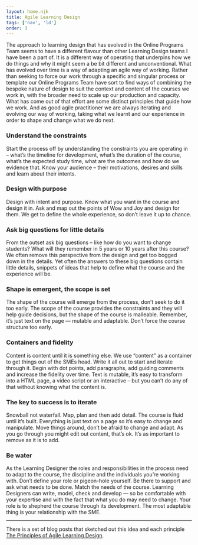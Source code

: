 ```yaml
---
layout: home.njk
title: Agile Learning Design
tags: ['nav', 'ld']
order: 3
---
```

The approach to learning design that has evolved in the Online Programs Team seems to have a different flavour than other Learning Design teams I have been a part of. It is a different way of operating that underpins how we do things and why it might seem a be bit different and unconventional. What has evolved over time is a way of adapting an agile way of working. Rather than seeking to force our work through a specific and singular process or template our Online Programs Team have sort to find ways of combining the bespoke nature of design to suit the context and content of the courses we work in, with the broader need to scale up our production and capacity. What has come out of that effort are some distinct principles that guide how we work. And as good agile practitioner we are always iterating and evolving our way of working, taking what we learnt and our experience in order to shape and change what we do next. 

### Understand the constraints
Start the process off by understanding the constraints you are operating in – what’s the timeline for development, what’s the duration of the course, what’s the expected study time, what are the outcomes and how do we evidence that. Know your audience – their motivations, desires and skills and learn about their intents.

### Design with purpose
Design with intent and purpose. Know what you want in the course and design it in. Ask and map out the points of Wow and Joy and design for them. We get to define the whole experience, so don’t leave it up to chance.

### Ask big questions for little details
From the outset ask big questions – like how do you want to change students? What will they remember in 5 years or 10 years after this course? We often remove this perspective from the design and get too bogged down in the details. Yet often the answers to these big questions contain little details, snippets of ideas that help to define what the course and the experience will be.

### Shape is emergent, the scope is set
The shape of the course will emerge from the process, don’t seek to do it too early. The scope of the course provides the constraints and they will help guide decisions, but the shape of the course is malleable. Remember, it’s just text on the page — mutable and adaptable. Don’t force the course structure too early.

### Containers and fidelity
Content is content until it is something else. We use “content” as a container to get things out of the SMEs head. Write it all out to start and iterate through it. Begin with dot points, add paragraphs, add guiding comments and increase the fidelity over time. Text is mutable, it’s easy to transform into a HTML page, a video script or an interactive – but you can’t do any of that without knowing what the content is.

### The key to success is to iterate
Snowball not waterfall. Map, plan and then add detail. The course is fluid until it’s built. Everything is just text on a page so it’s easy to change and manipulate. Move things around, don’t be afraid to change and adapt. As you go through you might edit out content, that’s ok. It’s as important to remove as it is to add.

### Be water
As the Learning Designer the roles and responsibilities in the process need to adapt to the course, the discipline and the individuals you’re working with. Don’t define your role or pigeon-hole yourself. Be there to support and ask what needs to be done. Match the needs of the course. Learning Designers can write, model, check and develop — so be comfortable with your expertise and with the fact that what you do may need to change. Your role is to shepherd the course through its development. The most adaptable thing is your relationship with the SME.

---

There is a set of blog posts that sketched out this idea and each principle [The Principles of Agile Learning Design](https://timklapdor.wordpress.com/2021/06/04/the-principles-of-agile-learning-design/). 
